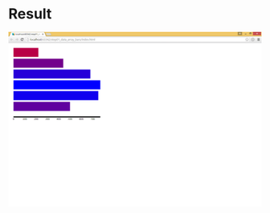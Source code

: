 # Result

![alt tag](https://github.com/MuhammadMohsin/learn-d3.js/blob/master/step03_groups_and_axis/output.png)
